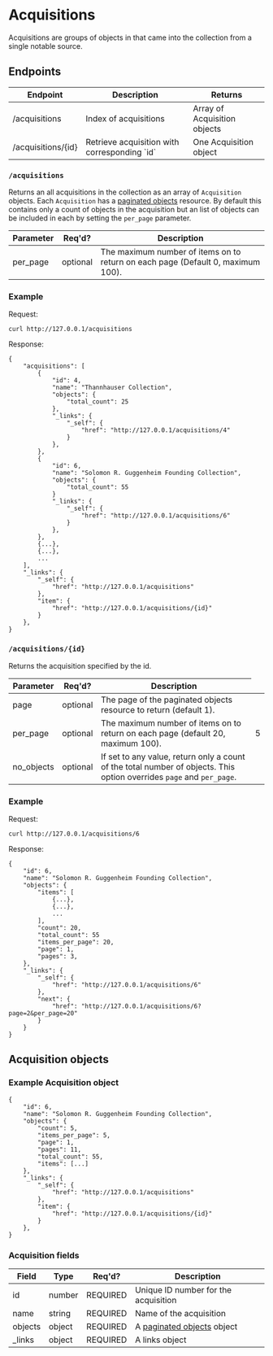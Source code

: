 Acquisitions
====================

Acquisitions are groups of objects in that came into the collection from a 
single notable source.

## Endpoints

<table>
    <thead>
        <th>Endpoint</th>
        <th>Description</th>
        <th>Returns</th>
    </thead>
    <tbody>
        <tr>
            <td>/acquisitions</td>
            <td>Index of acquisitions</td>
            <td>Array of Acquisition objects</td>
        </tr>
        <tr>
            <td>/acquisitions/{id}</td>
            <td>Retrieve acquisition with corresponding `id`</td>
            <td>One Acquisition object</td>
        </tr>
    </tbody>
</table>

### `/acquisitions`

Returns an all acquisitions in the collection as an array of `Acquisition` 
objects. Each `Acquisition` has a 
[paginated objects](paginated_objects.md) 
resource. By default this contains only a count of objects in the acquisition but an list of objects can be included in each by setting the `per_page` parameter. 

<table>
    <thead>
        <tr>
            <th>Parameter</th>
            <th>Req'd?</th>
            <th>Description</th>
        </tr>
    </thead>
    <tbody>
        <tr>
            <td>per_page</td>
            <td>optional</td>
            <td>The maximum number of items on to return on each page (Default 
                0, maximum 100).</td>
        </tr>
    </tbody>
</table>

### Example

Request:

    curl http://127.0.0.1/acquisitions

Response:

    {
        "acquisitions": [
            {
                "id": 4, 
                "name": "Thannhauser Collection", 
                "objects": {
                    "total_count": 25
                },
                "_links": {
                    "_self": {
                        "href": "http://127.0.0.1/acquisitions/4"
                    }
                }, 
            }, 
            {
                "id": 6, 
                "name": "Solomon R. Guggenheim Founding Collection", 
                "objects": {
                    "total_count": 55
                }
                "_links": {
                    "_self": {
                        "href": "http://127.0.0.1/acquisitions/6"
                    }
                }, 
            }, 
            {...}, 
            {...}, 
            ...
        ],
        "_links": {
            "_self": {
                "href": "http://127.0.0.1/acquisitions"
            }, 
            "item": {
                "href": "http://127.0.0.1/acquisitions/{id}"
            }
        }, 
    }

### `/acquisitions/{id}`

Returns the acquisition specified by the id.

<table>
    <thead>
        <tr>
            <th>Parameter</th>
            <th>Req'd?</th>
            <th>Description</th>
        </tr>
    </thead>
    <tbody>
        <tr>
            <td>page</td>
            <td>optional</td>
            <td>The page of the paginated objects resource to return 
                (default 1).</td>
        </tr>
        <tr>
            <td>per_page</td>
            <td>optional</td>
            <td>The maximum number of items on to return on each page (default 
                20, maximum 100).</td>
            <td>5</td>
        </tr>
        <tr>
            <td>no_objects</td>
            <td>optional</td>
            <td>If set to any value, return only a count of the total number
                of objects. This option overrides 
                <code>page</code> and <code>per_page</code>.</td>
        </tr>
    </tbody>
</table>

### Example

Request:

    curl http://127.0.0.1/acquisitions/6

Response:

    {
        "id": 6, 
        "name": "Solomon R. Guggenheim Founding Collection", 
        "objects": {
            "items": [
                {...}, 
                {...}, 
                ...
            ], 
            "count": 20, 
            "total_count": 55
            "items_per_page": 20, 
            "page": 1, 
            "pages": 3, 
        },
        "_links": {
            "_self": {
                "href": "http://127.0.0.1/acquisitions/6"
            }, 
            "next": {
                "href": "http://127.0.0.1/acquisitions/6?page=2&per_page=20"
            }
        }
    }


## Acquisition objects

### Example Acquisition object
    {
        "id": 6, 
        "name": "Solomon R. Guggenheim Founding Collection", 
        "objects": {
            "count": 5, 
            "items_per_page": 5, 
            "page": 1, 
            "pages": 11, 
            "total_count": 55,
            "items": [...]
        },
        "_links": {
            "_self": {
                "href": "http://127.0.0.1/acquisitions"
            }, 
            "item": {
                "href": "http://127.0.0.1/acquisitions/{id}"
            }
        }, 
    }

### Acquisition fields

<table>
    <thead>
        <tr>
            <th>Field</th>
            <th>Type</th>
            <th>Req'd?</th>
            <th>Description</th>
        </tr>
    </thead>
    <tbody>
        <tr>
            <td>id</td>
            <td>number</td>
            <td>REQUIRED</td>
            <td>Unique ID number for the acquisition</td>
        </tr>
        <tr>
            <td>name</td>
            <td>string</td>
            <td>REQUIRED</td>
            <td>Name of the acquisition</td>
        </tr>
        <tr>
            <td>objects</td>
            <td>object</td>
            <td>REQUIRED</td>
            <td>A <a href="paginated_objects.md">paginated
                objects</a> object</td>
        </tr>
        <tr>
            <td>_links</td>
            <td>object</td>
            <td>REQUIRED</td>
            <td>A links object</td>
        </tr>
    </tbody>
</table>

